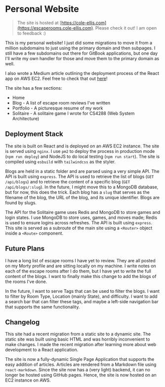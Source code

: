 # Personal Website

> The site is hosted at [https://cole-ellis.com](https://escaperooms.cole-ellis.com).  Please check it out! I am open to feedback :)

This is my personal website! I just did some migrations to move it from a million subdomains to just using the primary domain and then subpages. I still have a few subdomains out there for GitBook applications, but one day I'll write my own handler for those and move them to the primary domain as well.

I also wrote a Medium article outlining the deployment process of the React app on AWS EC2.  Feel free to check that out [here](https://medium.com/@echoscorpion/deploying-a-react-app-web-server-on-aws-ec2-24dd1adcb0c6)!

The site has a few sections:
* Home
* Blog - A list of escape room reviews I've written
* Portfolio - A picturesque resume of my work
* Solitaire - A solitaire game I wrote for CS4288 (Web System Architecture)

## Deployment Stack

The site is built on React and is deployed on an AWS EC2 instance. The site is served using `nginx`.  I use `pm2` to deploy the process in production mode (`npm run deploy`) and NodeJS to do local testing (`npm run start`).  The site is compiled using `esbuild` with `tailwindcss` as the styler.

Blogs are held in a static folder and are parsed using a very simple API.  The API is built using `express`.  The API is used to retrieve the list of blogs (`GET /api/blogs`) and to retrieve the content of a specific blog (`GET /api/blogs/:slug`).  In the future, I might move this to a MongoDB database, but for now, this does the trick. Each blog has a `slug` that serves as the filename of the blog, the URL of the blog, and its unique identifier.  Blogs are found by slugs.

The API for the Solitaire game uses Redis and MongoDB to store games and login states. I use MongoDB to store uses, games, and moves made; Redis is used to ensure logins across refreshes. The API is built using `express`. This site is served as a subroute of the main site using a `<Router>` object inside a `<Route>` component.

## Future Plans
I have a long list of escape rooms I have yet to review. They are all posted on my Morty profile and are sitting locally on my machine. I write notes on each of the escape rooms after I do them, but I have yet to write the full content of the blogs. I want to finally make this change to add the blogs of the rooms I've done.

In the future, I want to serve Tags that can be used to filter the blogs. I want to filter by Room Type, Location (mainly State), and difficulty. I want to add a search bar that can filter these tags, and maybe a left-side navigation bar that supports the same functionality.

## Changelog
This site had a recent migration from a static site to a dynamic site. The static site was built using basic HTML and was horribly inconvenient to make changes. I made the recent migration after learning more about web development to a React application.

The site is now a fully-dynamic Single Page Application that supports the easy addition of articles.  Articles are rendered from a Markdown file using `react-markdown`.  Since the site now has a (very light) backend, it can no longer be hosted using GitHub pages. Hence, the site is now hosted on an EC2 instance on AWS.